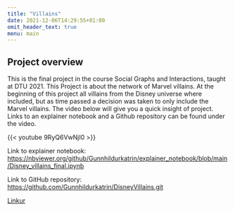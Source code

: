 ```yaml
---
title: "Villains"
date: 2021-12-06T14:29:55+01:00
omit_header_text: true
menu: main
---
```


## Project overview

This is the final project in the course Social Graphs and Interactions, taught at DTU 2021. This Project is about the network of Marvel villains.  At the beginning of this project all villains from the Disney universe where included, but as time passed a decision was taken to only include the Marvel villains. The video below will give you a quick insight of project. Links to an explainer notebook and a Github repository can be found under the video. 

{{< youtube 9RyQ6VwNjI0 >}}


Link to explainer notebook: https://nbviewer.org/github/Gunnhildurkatrin/explainer_notebook/blob/main/Disney_villains_final.ipynb

Link to GitHub repository: https://github.com/Gunnhildurkatrin/DisneyVillains.git

[Linkur](https://nbviewer.org/github/Gunnhildurkatrin/explainer_notebook/blob/main/Disney_villains_final.ipynb)